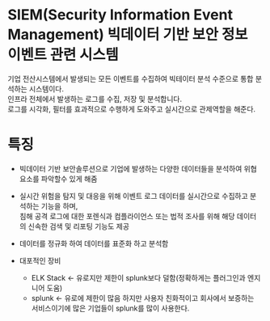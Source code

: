# SIEM(Security Information Event Management) 빅데이터 기반 보안 정보 이벤트 관련 시스템

기업 전산시스템에서 발생되는 모든 이벤트를 수집하여 빅테이터 분석 수준으로 통합 분석하는 시스템이다.  
인프라 전체에서 발생하는 로그를 수집, 저장 및 분석합니다.   
로그를 시각화, 필터를 효과적으로 수행하게 도와주고 실시간으로 관제역할을 해준다.  

# 특징 

* 빅데이터 기반 보안솔루션으로 기업에 발생하는 다양한 데이터들을 분석하여 위협 요소를 파악할수 있게 해줌
* 실시간 위험을 탐지 및 대응을 위해 이벤트 로그 데이터를 실시간으로 수집하고 분석하는 기능을 하며, <br>침해 공격 로그에 대한 포렌식과 컴플라이언스 또는 법적 조사를 위해 해당 데이터의 신속한 검색 및 리포팅 기능도 제공
* 데이터를 정규화 하여 데이터를 표준화 하고 분석함

* 대포적인 장비
    * ELK Stack <- 유로지만 제한이 splunk보다 덜함(정확하게는 플러그인과 엔지니어 도움)
    * splunk <- 유로에 제한이 많음 하지만 사용자 친화적이고 회사에서 보증하는 서비스이기에 많은 기업들이 splunk를 많이 사용한다.